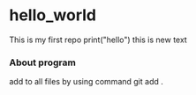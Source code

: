 # hello_world
This is my first repo
print("hello")
this is new text
### About program
add to all files by using command
git add .

